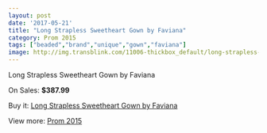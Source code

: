 ```yaml
---
layout: post
date: '2017-05-21'
title: "Long Strapless Sweetheart Gown by Faviana"
category: Prom 2015
tags: ["beaded","brand","unique","gown","faviana"]
image: http://img.transblink.com/11006-thickbox_default/long-strapless-sweetheart-gown-by-faviana.jpg
---
```

Long Strapless Sweetheart Gown by Faviana

On Sales: **$387.99**
<a href="https://www.transblink.com/en/prom-2015/3580-long-strapless-sweetheart-gown-by-faviana.html"><amp-img layout="responsive" width="600" height="600" src="//img.transblink.com/11006-thickbox_default/long-strapless-sweetheart-gown-by-faviana.jpg" alt="Long Strapless Sweetheart Gown by Faviana 0" /></a>
<a href="https://www.transblink.com/en/prom-2015/3580-long-strapless-sweetheart-gown-by-faviana.html"><amp-img layout="responsive" width="600" height="600" src="//img.transblink.com/11008-thickbox_default/long-strapless-sweetheart-gown-by-faviana.jpg" alt="Long Strapless Sweetheart Gown by Faviana 1" /></a>
<a href="https://www.transblink.com/en/prom-2015/3580-long-strapless-sweetheart-gown-by-faviana.html"><amp-img layout="responsive" width="600" height="600" src="//img.transblink.com/11007-thickbox_default/long-strapless-sweetheart-gown-by-faviana.jpg" alt="Long Strapless Sweetheart Gown by Faviana 2" /></a>

Buy it: [Long Strapless Sweetheart Gown by Faviana](https://www.transblink.com/en/prom-2015/3580-long-strapless-sweetheart-gown-by-faviana.html "Long Strapless Sweetheart Gown by Faviana")

View more: [Prom 2015](https://www.transblink.com/en/10-prom-2015 "Prom 2015")